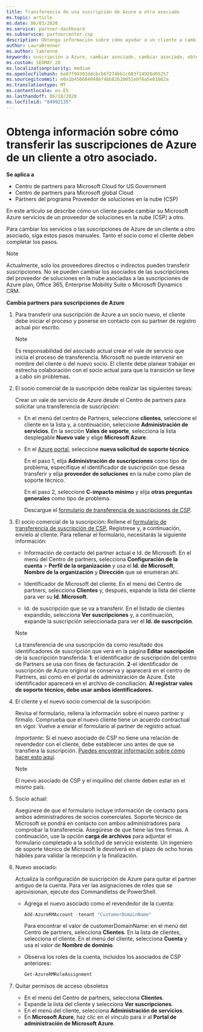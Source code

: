 ```yaml
---
title: Transferencia de una suscripción de Azure a otro asociado
ms.topic: article
ms.date: 06/03/2020
ms.service: partner-dashboard
ms.subservice: partnercenter-csp
description: Obtenga información sobre cómo ayudar a un cliente a cambiar el asociado del programa CSP asociado a las suscripciones de Azure de ese cliente.
author: LauraBrenner
ms.author: labrenne
keywords: suscripción a Azure, cambiar asociado, cambiar asociado, obtener nuevo asociado, otro asociado
ms.custom: SEOMAY.20
ms.localizationpriority: medium
ms.openlocfilehash: ba07f99301ddcbcb6f274bb1c603f14928d05257
ms.sourcegitcommit: e0a1b4506840486f4bb82620051e0f6a5e81662a
ms.translationtype: MT
ms.contentlocale: es-ES
ms.lasthandoff: 06/18/2020
ms.locfileid: "84992135"
---
```

# <a name="learn-how-to-transfer-a-customers-azure-subscriptions-to-another-partner"></a>Obtenga información sobre cómo transferir las suscripciones de Azure de un cliente a otro asociado.

**Se aplica a**

- Centro de partners para Microsoft Cloud for US Government
- Centro de partners para Microsoft global Cloud
- Partners del programa Proveedor de soluciones en la nube (CSP)

En este artículo se describe cómo un cliente puede cambiar su Microsoft Azure servicios de un proveedor de soluciones en la nube (CSP) a otro.

Para cambiar los servicios o las suscripciones de Azure de un cliente a otro asociado, siga estos pasos manuales. Tanto el socio como el cliente deben completar los pasos.

>[!Note]  
>Actualmente, solo los proveedores directos o indirectos pueden transferir suscripciones.
>No se pueden cambiar los asociados de las suscripciones del proveedor de soluciones en la nube asociadas a las suscripciones de Azure plan, Office 365, Enterprise Mobility Suite o Microsoft Dynamics CRM.

**Cambia partners para suscripciones de Azure**

1. Para transferir una suscripción de Azure a un socio nuevo, el cliente debe iniciar el proceso y ponerse en contacto con su partner de registro actual por escrito.

   >[!Note]
   >Es responsabilidad del asociado actual crear el vale de servicio que inicia el proceso de transferencia. Microsoft no puede intervenir en nombre del cliente o del nuevo socio. El cliente debe planear trabajar en estrecha colaboración con el socio actual para que la transición se lleve a cabo sin problemas.

2. El socio comercial de la suscripción debe realizar las siguientes tareas:

   Crear un vale de servicio de Azure desde el Centro de partners para solicitar una transferencia de suscripción:

   - En el menú del centro de Partners, seleccione **clientes**, seleccione el cliente en la lista y, a continuación, seleccione **Administración de servicios**. En la sección **Vales de soporte**, selecciona la lista desplegable **Nuevo vale** y elige **Microsoft Azure**.

   - En el [Azure portal](https://portal.azure.com), seleccione **nueva solicitud de soporte técnico**.

     En el paso 1, elija **Administración de suscripciones** como tipo de problema, especifique el identificador de suscripción que desea transferir y elija **proveedor de soluciones** en la nube como plan de soporte técnico.

     En el paso 2, seleccione **C-impacto mínimo** y elija **otras preguntas generales** como tipo de problema.

     Descargue el [formulario de transferencia de suscripciones de CSP](https://assets.windowsphone.com/5222c408-e546-4e01-b72a-2ec7d4c43d57/CSP_Subscription_Transfer_Form_Azure_InvariantCulture_Default.zip).

3. El socio comercial de la suscripción: Rellene el [formulario de transferencia de suscripción de CSP](https://assets.windowsphone.com/5222c408-e546-4e01-b72a-2ec7d4c43d57/CSP_Subscription_Transfer_Form_Azure_InvariantCulture_Default.zip), Regístrese y, a continuación, envíelo al cliente. Para rellenar el formulario, necesitarás la siguiente información:

   - Información de contacto del partner actual e Id. de Microsoft. En el menú del Centro de partners, selecciona **Configuración de la cuenta** &gt; **Perfil de la organización** y usa el **Id. de Microsoft**, **Nombre de la organización** y **Dirección** que se enumeran ahí.

   - Identificador de Microsoft del cliente. En el menú del Centro de partners, selecciona **Clientes** y, después, expande la lista del cliente para ver su **Id. Microsoft**.

   - Id. de suscripción que se va a transferir. En el listado de clientes expandido, selecciona **Ver suscripciones** y, a continuación, expande la suscripción seleccionada para ver el **Id. de suscripción**.

   >[!Note]
   >La transferencia de una suscripción da como resultado dos identificadores de suscripción que verá en la página **Editar suscripción** de la suscripción transferida: **1**: el identificador de suscripción del centro de Partners se usa con fines de facturación. **2**-el identificador de suscripción de Azure original se conserva y aparecerá en el centro de Partners, así como en el portal de administración de Azure. Este identificador aparecerá en el archivo de conciliación.  **Al registrar vales de soporte técnico, debe usar ambos identificadores.**

4. El cliente y el nuevo socio comercial de la suscripción:

   Revisa el formulario, rellena la información sobre el nuevo partner y fírmalo. Comprueba que el nuevo cliente tiene un acuerdo contractual en vigor. Vuelve a enviar el formulario al partner de registro actual.

   *Importante*: Si el nuevo asociado de CSP no tiene una relación de revendedor con el cliente, debe establecer uno antes de que se transfiera la suscripción. [Puedes encontrar información sobre cómo hacer esto aquí](request-a-relationship-with-a-customer.md).

   >[!Note]
   >El nuevo asociado de CSP y el inquilino del cliente deben estar en el mismo país. 

5. Socio actual:

   Asegúrese de que el formulario incluye información de contacto para ambos administradores de socios comerciales. Soporte técnico de Microsoft se pondrá en contacto con ambos administradores para comprobar la transferencia. Asegúrese de que tiene las tres firmas. A continuación, use la opción **carga de archivos** para adjuntar el formulario completado a la solicitud de servicio existente. Un ingeniero de soporte técnico de Microsoft le devolverá en el plazo de ocho horas hábiles para validar la recepción y la finalización.

6. Nuevo asociado:

   Actualiza la configuración de suscripción de Azure para quitar el partner antiguo de la cuenta. Para ver las asignaciones de roles que se aprovisionan, ejecute dos Commandletss de PowerShell.

   - Agrega el nuevo asociado como el revendedor de la cuenta:

     ```powershell
     Add-AzureRMAccount -tenant "CustomerDomainName"
     ```

     Para encontrar el valor de customerDomainName: en el menú del Centro de partners, selecciona **Clientes**. En la lista de clientes, selecciona el cliente. En el menú del cliente, selecciona **Cuenta** y usa el valor de **Nombre de dominio**.

   - Observa los roles de la cuenta, incluidos los asociados de CSP anteriores:

     ```powershell
     Get-AzureRMRoleAssignment
     ```

7. Quitar permisos de acceso obsoletos

   - En el menú del Centro de partners, selecciona **Clientes**.
   - Expande la lista del cliente y selecciona **Ver suscripciones**.
   - En el menú del cliente, selecciona **Administración de servicios**.
   - En **Microsoft Azure**, haz clic en el vínculo para ir al **Portal de administración de Microsoft Azure**.

